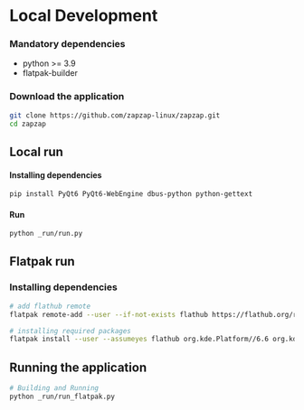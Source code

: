 # Local Development

### Mandatory dependencies
- python >= 3.9
- flatpak-builder

### Download the application
```bash
git clone https://github.com/zapzap-linux/zapzap.git
cd zapzap
```

## Local run
#### Installing dependencies
```bash
pip install PyQt6 PyQt6-WebEngine dbus-python python-gettext
```
#### Run
```bash
python _run/run.py
```

## Flatpak run

### Installing dependencies
```bash
# add flathub remote
flatpak remote-add --user --if-not-exists flathub https://flathub.org/repo/flathub.flatpakrepo

# installing required packages
flatpak install --user --assumeyes flathub org.kde.Platform//6.6 org.kde.Sdk//6.6 com.riverbankcomputing.PyQt.BaseApp//6.6 
```
## Running the application

```bash
# Building and Running
python _run/run_flatpak.py
```
